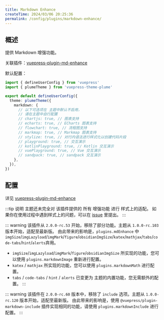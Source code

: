 ```yaml
---
title: Markdown Enhance
createTime: 2024/03/06 20:25:36
permalink: /config/plugins/markdown-enhance/
---
```


## 概述

提供 Markdown 增强功能。

关联插件：[vuepress-plugin-md-enhance](https://plugin-md-enhance.vuejs.press/zh/)

默认配置：

```ts title=".vuepress/config.ts"
import { defineUserConfig } from 'vuepress'
import { plumeTheme } from 'vuepress-theme-plume'

export default defineUserConfig({
  theme: plumeTheme({
    markdown: {
      // 以下可选项在 主题中默认不启用，
      // 请在主题中自行配置
      // chartjs: true, // 图表支持
      // echarts: true, // ECharts 图表支持
      // flowchart: true, // 流程图支持
      // markmap: true, // Markmap 图表支持
      // stylize: true, // 对行内语法进行样式化以创建代码片段
      // playground: true, // 交互演示
      // kotlinPlayground: true, // Kotlin 交互演示
      // vuePlayground: true, // Vue 交互演示
      // sandpack: true, // sandpack 交互演示
    },
  }),
})
```

## 配置

详见 [vuepress-plugin-md-enhance](https://plugin-md-enhance.vuejs.press/zh/config.html)

:::tip 说明
主题还未完全对 该插件提供的 所有 增强功能 进行 样式上的适配。
如果你在使用过程中遇到样式上的问题，可以在 [issue](https://github.com/pengzhanbo/vuepress-theme-plume/issues) 里提出。
:::

::: warning
该插件从 `2.0.0-rc.53` 开始，移除了部分功能。主题从 `1.0.0-rc.103` 版本开始，适配至最新版。
由此带来的影响是，`plugins.mdEnhance` 中 `imgSize`/`imgLazyload`/`imgMark`/`figure`/`obsidianImgSize`/`katex`/`mathjax`/`tabs`/`code-tabs`/`hint`/`alerts`弃用。

- `imgSize`/`imgLazyload`/`imgMark`/`figure`/`obsidianImgSize` 所实现的功能，您可以使用 `plugins.markdownImage` 重新进行配置。
- `katex` / `mathjax` 所实现的功能，您可以使用 `plugins.markdownMath` 进行配置。
- `tabs` / `code-tabs` / `hint` / `alerts` 已变更为 主题的内置功能，您无需额外的配置。
:::

::: warning
该插件在 `2.0.0-rc.60` 版本中，移除了 `include` 选项。主题从 `1.0.0-rc.120` 版本开始，适配至最新版。
由此带来的影响是，使用 `@vuepress/plugin-markdown-include` 插件实现相同的功能，请使用 `plugins.markdownInclude`
进行配置。
:::

